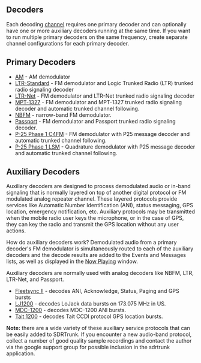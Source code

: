 Decoders
---

Each decoding [channel](Channels_V0.3.0) requires one primary decoder and can optionally
have one or more auxiliary decoders running at the same time.  If you want to 
run multiple primary decoders on the same frequency, create separate channel configurations
for each primary decoder.

Primary Decoders
---
  * [AM](AM_V0.3.0) - AM demodulator
  * [LTR-Standard](LTR_V0.3.0) - FM demodulator and Logic Trunked Radio (LTR) trunked radio signaling decoder
  * [LTR-Net](LTRNet_V0.3.0) - FM demodulator and LTR-Net trunked radio signaling decoder
  * [MPT-1327](MPT1327_V0.3.0) - FM demodulator and MPT-1327 trunked radio signaling decoder and automatic trunked channel following.
  * [NBFM](NBFM_V0.3.0) - narrow-band FM demodulator.
  * [Passport](Passport_V0.3.0) - FM demodulator and Passport trunked radio signaling decoder.
  * [P-25 Phase 1 C4FM](APCO25_V0.3.0) - FM demodulator with P25 message decoder and automatic trunked channel following.
  * [P-25 Phase 1 LSM](APCO25_V0.3.0) - Quadrature demodulator with P25 message decoder and automatic trunked channel following.
  
Auxiliary Decoders
---
Auxiliary decoders are designed to process demodulated audio or in-band 
signaling that is normally layered on top of another digital protocol or FM
modulated analog repeater channel.  These layered protocols provide services 
like Automatic Number Identification (ANI), status messaging, GPS location, 
emergency notification, etc.  Auxiliary protocols may be transmitted when the 
mobile radio user keys the microphone, or in the case of GPS, they can key the 
radio and transmit the GPS location without any user actions.

How do auxiliary decoders work?  Demodulated audio from a primary decoder's FM 
demodulator is simultaneously routed to each of the auxiliary decoders
and the decode results are added to the Events and Messages lists, as well as
displayed in the [Now Playing](NowPlaying_V0.3.0) window.

Auxiliary decoders are normally used with analog decoders like NBFM, LTR, 
LTR-Net, and Passport.

  * [Fleetsync II](Fleetsync2_V0.3.0) - decodes ANI, Acknowledge, Status, Paging and GPS bursts
  * [LJ1200](LoJack_V0.3.0) - decodes LoJack data bursts on 173.075 MHz in US.
  * [MDC-1200](MDC1200_V0.3.0) - decodes MDC-1200 ANI bursts.
  * [Tait 1200](Tait1200_V0.3.0) - decodes Tait CCDI protocol GPS location bursts.

**Note:** there are a wide variety of these auxiliary service protocols that can be 
easily added to SDRTrunk.  If you encounter a new audio-band protocol, collect
a number of good quality sample recordings and contact the author via the 
google support group for possible inclusion in the sdrtrunk application.   
